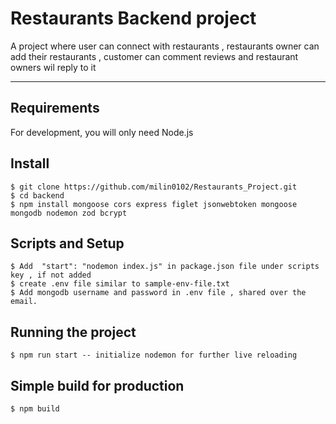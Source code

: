 # Restaurants Backend  project

A project where user can connect with restaurants , restaurants owner can add their restaurants , customer can comment reviews and restaurant owners wil reply to it

---
## Requirements

For development, you will only need Node.js

## Install

    $ git clone https://github.com/milin0102/Restaurants_Project.git
    $ cd backend
    $ npm install mongoose cors express figlet jsonwebtoken mongoose mongodb nodemon zod bcrypt
## Scripts and Setup

    $ Add  "start": "nodemon index.js" in package.json file under scripts key , if not added
    $ create .env file similar to sample-env-file.txt
    $ Add mongodb username and password in .env file , shared over the email.

## Running the project

    $ npm run start -- initialize nodemon for further live reloading

## Simple build for production

    $ npm build

## 
